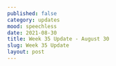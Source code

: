 ```yaml
---
published: false
category: updates
mood: speechless
date: 2021-08-30
title: Week 35 Update - August 30
slug: Week 35 Update
layout: post
---
```




<!--more-->

    